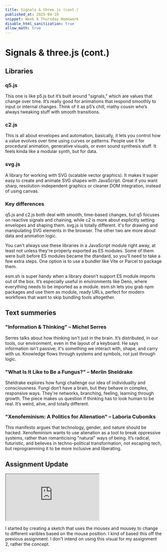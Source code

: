 ```yaml
---
title: Signals & three.js (cont.)
published_at: 2025-04-10
snippet: Week 6 Thursday Homework
disable_html_sanitization: true
allow_math: true
---
```


# Signals & three.js (cont.)

## Libraries

### q5.js

This one is like p5.js but it’s built around "signals," which are values that change over time. It’s really good for animations that respond smoothly to input or internal changes. Think of it as p5’s chill, mathy cousin who’s always tweaking stuff with smooth transitions.

### c2.js

This is all about envelopes and automation, basically, it lets you control how a value evolves over time using curves or patterns. People use it for procedural animation, generative visuals, or even sound synthesis stuff. It feels kinda like a modular synth, but for data.

### svg.js

A library for working with SVG (scalable vector graphics). It makes it super easy to create and animate SVG shapes with JavaScript. Great if you want sharp, resolution-independent graphics or cleaner DOM integration, instead of using canvas.

### Key differences

q5.js and c2.js both deal with smooth, time-based changes, but q5 focuses on reactive signals and chaining, while c2 is more about explicitly setting envelopes and shaping them. svg.js is totally different. it's for drawing and manipulating SVG elements in the browser. The other two are more about data and animation logic.

You can't always use these libraries in a JavaScript module right away, at least not unless they're properly exported as ES modules. Some of them were built before ES modules became the dtandard, so you’ll need to take a few extra steps. One option is to use a bundler like Vite or Parcel to package them.

esm.sh is super handy when a library doesn’t support ES module imports out of the box. It’s especially useful in environments like Deno, where everything needs to be imported as a module. esm.sh lets you grab npm packages and use them as module, ready URLs, perfect for modern workflows that want to skip bundling tools altogether.

## Text summeries

### "Information & Thinking" – Michel Serres

Serres talks about how thinking isn't just in the brain. It’s distributed, in our tools, our environment, even in the layout of a keyboard. He says information isn't passive; it's something we interact with, shape, and carry with us. Knowledge flows through systems and symbols, not just through logic.

### "What Is It Like to Be a Fungus?" – Merlin Sheldrake

Sheldrake explores how fungi challenge our idea of individuality and consciousness. Fungi don’t have a brain, but they behave in complex, responsive ways. They're networks, branching, feeling, learning through growth. The piece makes us question if thinking has to look human to be real. It’s weird, alive, and totally different.

### "Xenofeminism: A Politics for Alienation" – Laboria Cuboniks

This manifesto argues that technology, gender, and nature should be hacked. Xenofeminism wants to use alienation as a tool to break oppressive systems, rather than romanticising "natural" ways of being. It’s radical, futuristic, and believes in techno-political transformation, not escaping tech, but reprogramming it to be more inclusive and liberating.

## Assignment Update

<iframe id="6a-1" src="https://editor.p5js.org/lizshw/full/cSO1ZY4UL"></iframe>

<script type="module">

    const iframe  = document.getElementById (`6a-1`)
    iframe.width  = iframe.parentNode.scrollWidth
    iframe.height = iframe.width * 9 / 16 + 42

</script>

I started by creating a sketch that uses the mousex and mousey to change to different varibles based on the mouse position. I kind of based this off the previous assignment. I don't intend on using this visual for my assignment 2, rather the concept.
